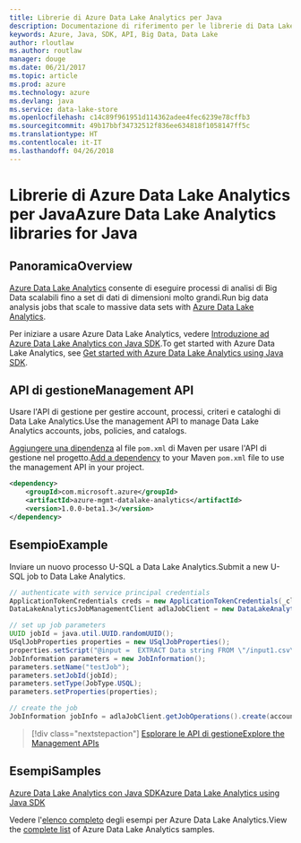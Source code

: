 ```yaml
---
title: Librerie di Azure Data Lake Analytics per Java
description: Documentazione di riferimento per le librerie di Data Lake Analytics per Java
keywords: Azure, Java, SDK, API, Big Data, Data Lake
author: rloutlaw
ms.author: routlaw
manager: douge
ms.date: 06/21/2017
ms.topic: article
ms.prod: azure
ms.technology: azure
ms.devlang: java
ms.service: data-lake-store
ms.openlocfilehash: c14c89f961951d114362adee4fec6239e78cffb3
ms.sourcegitcommit: 49b17bbf34732512f836ee634818f1058147ff5c
ms.translationtype: HT
ms.contentlocale: it-IT
ms.lasthandoff: 04/26/2018
---
```

# <a name="azure-data-lake-analytics-libraries-for-java"></a><span data-ttu-id="8b0ec-104">Librerie di Azure Data Lake Analytics per Java</span><span class="sxs-lookup"><span data-stu-id="8b0ec-104">Azure Data Lake Analytics libraries for Java</span></span>

## <a name="overview"></a><span data-ttu-id="8b0ec-105">Panoramica</span><span class="sxs-lookup"><span data-stu-id="8b0ec-105">Overview</span></span>

<span data-ttu-id="8b0ec-106">[Azure Data Lake Analytics](/azure/data-lake-analytics/data-lake-analytics-overview) consente di eseguire processi di analisi di Big Data scalabili fino a set di dati di dimensioni molto grandi.</span><span class="sxs-lookup"><span data-stu-id="8b0ec-106">Run big data analysis jobs that scale to massive data sets with [Azure Data Lake Analytics](/azure/data-lake-analytics/data-lake-analytics-overview).</span></span>

<span data-ttu-id="8b0ec-107">Per iniziare a usare Azure Data Lake Analytics, vedere [Introduzione ad Azure Data Lake Analytics con Java SDK](/azure/data-lake-analytics/data-lake-analytics-get-started-java-sdk).</span><span class="sxs-lookup"><span data-stu-id="8b0ec-107">To get started with Azure Data Lake Analytics, see [Get started with Azure Data Lake Analytics using Java SDK](/azure/data-lake-analytics/data-lake-analytics-get-started-java-sdk).</span></span>

## <a name="management-api"></a><span data-ttu-id="8b0ec-108">API di gestione</span><span class="sxs-lookup"><span data-stu-id="8b0ec-108">Management API</span></span>

<span data-ttu-id="8b0ec-109">Usare l'API di gestione per gestire account, processi, criteri e cataloghi di Data Lake Analytics.</span><span class="sxs-lookup"><span data-stu-id="8b0ec-109">Use the management API to manage Data Lake Analytics accounts, jobs, policies, and catalogs.</span></span>

<span data-ttu-id="8b0ec-110">[Aggiungere una dipendenza](https://maven.apache.org/guides/getting-started/index.html#How_do_I_use_external_dependencies) al file `pom.xml` di Maven per usare l'API di gestione nel progetto.</span><span class="sxs-lookup"><span data-stu-id="8b0ec-110">[Add a dependency](https://maven.apache.org/guides/getting-started/index.html#How_do_I_use_external_dependencies) to your Maven `pom.xml` file to use the management API in your project.</span></span>


```XML
<dependency>
    <groupId>com.microsoft.azure</groupId>
    <artifactId>azure-mgmt-datalake-analytics</artifactId>
    <version>1.0.0-beta1.3</version>
</dependency>
```

## <a name="example"></a><span data-ttu-id="8b0ec-111">Esempio</span><span class="sxs-lookup"><span data-stu-id="8b0ec-111">Example</span></span>

<span data-ttu-id="8b0ec-112">Inviare un nuovo processo U-SQL a Data Lake Analytics.</span><span class="sxs-lookup"><span data-stu-id="8b0ec-112">Submit a new U-SQL job to Data Lake Analytics.</span></span>

```java
// authenticate with service principal credentials
ApplicationTokenCredentials creds = new ApplicationTokenCredentials(_clientId, _tenantId, _clientSecret, null);
DataLakeAnalyticsJobManagementClient adlaJobClient = new DataLakeAnalyticsJobManagementClientImpl(creds);

// set up job parameters
UUID jobId = java.util.UUID.randomUUID();
USqlJobProperties properties = new USqlJobProperties();
properties.setScript("@input =  EXTRACT Data string FROM \"/input1.csv\" USING Extractors.Csv(); OUTPUT @input TO @\"/output1.csv\" USING Outputters.Csv();");
JobInformation parameters = new JobInformation();
parameters.setName("testJob");
parameters.setJobId(jobId);
parameters.setType(JobType.USQL);
parameters.setProperties(properties);

// create the job
JobInformation jobInfo = adlaJobClient.getJobOperations().create(accountName, jobId, parameters).getBody();

```

> [!div class="nextstepaction"]
> [<span data-ttu-id="8b0ec-113">Esplorare le API di gestione</span><span class="sxs-lookup"><span data-stu-id="8b0ec-113">Explore the Management APIs</span></span>](/java/api/overview/azure/datalakeanalytics/management)

## <a name="samples"></a><span data-ttu-id="8b0ec-114">Esempi</span><span class="sxs-lookup"><span data-stu-id="8b0ec-114">Samples</span></span>

<span data-ttu-id="8b0ec-115">[Azure Data Lake Analytics con Java SDK][1]</span><span class="sxs-lookup"><span data-stu-id="8b0ec-115">[Azure Data Lake Analytics using Java SDK][1]</span></span> 

[1]: https://docs.microsoft.com/azure/data-lake-analytics/data-lake-analytics-get-started-java-sdk

<span data-ttu-id="8b0ec-116">Vedere l'[elenco completo](https://azure.microsoft.com/resources/samples/?platform=java&term=analytics) degli esempi per Azure Data Lake Analytics.</span><span class="sxs-lookup"><span data-stu-id="8b0ec-116">View the [complete list](https://azure.microsoft.com/resources/samples/?platform=java&term=analytics) of Azure Data Lake Analytics samples.</span></span>
